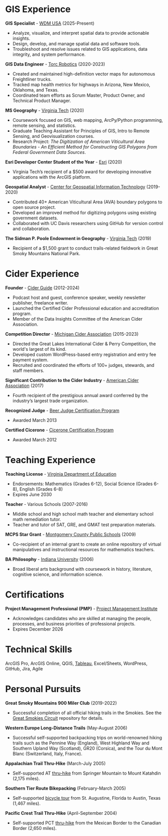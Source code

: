 # GIS Experience

**GIS Specialist** - [WDM USA](https://www.wdm-int.com/) (2025-Present)
- Analyze, visualize, and interpret spatial data to provide actionable insights.
- Design, develop, and manage spatial data and software tools.
- Troubleshoot and resolve issues related to GIS applications, data integrity, and system performance.

**GIS Data Engineer** - [Torc Robotics](https://torc.ai/) (2020-2023)
- Created and maintained high-definition vector maps for autonomous Freightliner trucks.
- Tracked map health metrics for highways in Arizona, New Mexico, Oklahoma, and Texas.
- Coordinated team efforts as Scrum Master, Product Owner, and Technical Product Manager.

**MS Geography** - [Virginia Tech](https://geography.vt.edu/) (2020)
- Coursework focused on GIS, web mapping, ArcPy/Python programming, remote sensing, and statistics.
- Graduate Teaching Assistant for Principles of GIS, Intro to Remote Sensing, and Geovisualization courses.
- Research Project: _The Digitization of American Viticultural Area Boundaries - An Efficient Method for Constructing GIS Polygons from Federal Government Data Sources_.

**Esri Developer Center Student of the Year** - [Esri](https://storymaps.arcgis.com/stories/62d7f7cc84e34d43960c2f0cc82ea2db#ref-n-6CSIVs) (2020)
- Virginia Tech’s recipient of a $500 award for developing innovative applications with the ArcGIS platform.

**Geospatial Analyst** - [Center for Geospatial Information Technology](https://www.cgit.vt.edu/) (2019-2020)
- Contributed 40+ American Viticultural Area (AVA) boundary polygons to open source project.
- Developed an improved method for digitizing polygons using existing government datasets.
- Collaborated with UC Davis researchers using GitHub for version control and collaboration.

**The Sidman P. Poole Endowment in Geography** - [Virginia Tech](https://geography.vt.edu/academics/research-funding.html) (2019)
- Recipient of a $1,500 grant to conduct trails-related fieldwork in Great Smoky Mountains National Park.

# Cider Experience

**Founder** - [Cider Guide](https://ciderguide.com/about/) (2012-2024)
- Podcast host and guest, conference speaker, weekly newsletter publisher, freelance writer.
- Launched the Certified Cider Professional education and accreditation program.
- Member of the Data Insights Committee of the American Cider Association.

**Competition Director** - [Michigan Cider Association](https://michiganciders.com/) (2015-2023)
- Directed the Great Lakes International Cider & Perry Competition, the world's largest of its kind.
- Developed custom WordPress-based entry registration and entry fee payment system.
- Recruited and coordinated the efforts of 100+ judges, stewards, and staff members.

**Significant Contribution to the Cider Industry** - [American Cider Association](https://ciderassociation.org/) (2017)
- Fourth recipient of the prestigious annual award conferred by the industry’s largest trade organization.

**Recognized Judge** - [Beer Judge Certification Program](https://www.bjcp.org/)
- Awarded March 2013

**Certified Cicerone** - [Cicerone Certification Program](https://www.cicerone.org/)
- Awarded March 2012

# Teaching Experience

**Teaching License** - [Virginia Department of Education](https://vadoe.mylicense.com/verification/)
- Endorsements: Mathematics (Grades 6-12), Social Science (Grades 6-8), English (Grades 6-8)
- Expires June 2030

**Teacher** - Various Schools (2007-2016)
- Middle school and high school math teacher and elementary school math remediation tutor.
- Teacher and tutor of SAT, GRE, and GMAT test preparation materials.

**MCPS Star Grant** - [Montgomery County Public Schools](https://www.mcps.org/) (2009)
- Co-recipient of an internal grant to create an online repository of virtual manipulatives and instructional resources for mathematics teachers.

**BA Philosophy** - [Indiana University](https://bloomington.iu.edu/) (2006)
- Broad liberal arts background with coursework in history, literature, cognitive science, and information science.

# Certifications

**Project Management Professional (PMP)** - [Project Management Institute](https://www.pmi.org/certifications/project-management-pmp)
- Acknowledges candidates who are skilled at managing the people, processes, and business priorities of professional projects.
- Expires December 2026

# Technical Skills
ArcGIS Pro, ArcGIS Online, QGIS, [Tableau](https://public.tableau.com/app/profile/ericallanwest/vizzes), Excel/Sheets, WordPress, GitHub, Jira, Agile

# Personal Pursuits

**Great Smoky Mountains 900 Miler Club** (2019-2022)
- Successful completion of all official hiking trails in the Smokies. See the [Great Smokies Circuit](https://completingthemap.com/great-smokies-circuit/) repository for details.

**Western Europe Long-Distance Trails** (May-August 2006)
- Successful self-supported backpacking trips on world-renowned hiking trails such as the Pennine Way (England), West Highland Way and Southern Upland Way (Scotland), GR20 (Corsica), and the Tour du Mont Blanc (Switzerland, Italy, France).

**Appalachian Trail Thru-Hike** (March-July 2005)
- Self-supported AT [thru-hike](https://www.trailjournals.com/journal/3073) from Springer Mountain to Mount Katahdin (2,175 miles).

**Southern Tier Route Bikepacking** (February-March 2005)
- Self-supported [bicycle tour]((https://www.crazyguyonabike.com/doc/825)) from St. Augustine, Florida to Austin, Texas (1,467 miles).

**Pacific Crest Trail Thru-Hike** (April-September 2004)
- Self-supported PCT [thru-hike](https://www.trailjournals.com/journal/2634) from the Mexican Border to the Canadian Border (2,650 miles).
